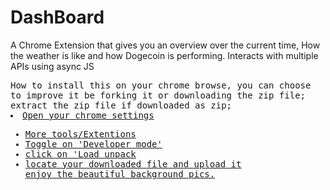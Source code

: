 # DashBoard
<p> 
  A Chrome Extension that gives you an overview over the current time, 
    How the weather is like and how Dogecoin is performing. 
    Interacts with multiple APIs using async JS
 </p>
 <samp>
    How to install this on your chrome browse, 
    you can choose to improve it be forking it or downloading the zip file;
    extract the zip file if downloaded as zip;
   <u>
    <li>Open your chrome settings</li>
    <ul>
     <li>More tools/Extentions</li>
     <li>Toggle on 'Developer mode'</li>
     <li>click on 'Load unpack</li>
     <li>locate your downloaded file and upload it</li>
     enjoy the beautiful background pics.
    </ul>
   </u>
 </samp>

